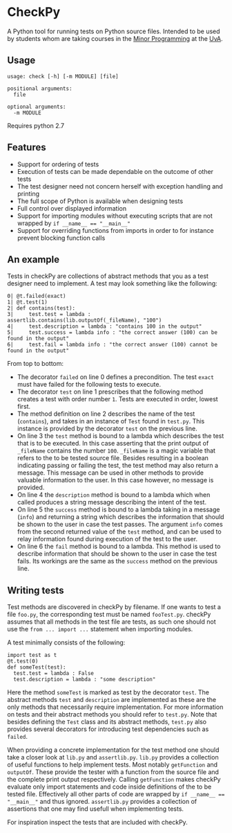 # CheckPy
A Python tool for running tests on Python source files. 
Intended to be used by students whom are taking courses in the [Minor Programming](http://www.mprog.nl/) at the [UvA](http://www.uva.nl/).

## Usage
```
usage: check [-h] [-m MODULE] [file]

positional arguments:
  file

optional arguments:
  -m MODULE
```

Requires python 2.7

## Features

* Support for ordering of tests
* Execution of tests can be made dependable on the outcome of other tests
* The test designer need not concern herself with exception handling and printing
* The full scope of Python is available when designing tests
* Full control over displayed information
* Support for importing modules without executing scripts that are not wrapped by `if __name__ == "__main__"`
* Support for overriding functions from imports in order to for instance prevent blocking function calls

## An example
Tests in checkPy are collections of abstract methods that you as a test designer need to implement. A test may look something like the following:

```
0| @t.failed(exact)
1| @t.test(1)
2| def contains(test):
3|     test.test = lambda : assertlib.contains(lib.outputOf(_fileName), "100")
4|     test.description = lambda : "contains 100 in the output"
5|     test.success = lambda info : "the correct answer (100) can be found in the output"
6|     test.fail = lambda info : "the correct answer (100) cannot be found in the output"
```

From top to bottom:

* The decorator `failed` on line 0 defines a precondition. The test `exact` must have failed for the following tests to execute.
* The decorator `test` on line 1 prescribes that the following method creates a test with order number `1`. Tests are executed in order, lowest first.
* The method definition on line 2 describes the name of the test (`contains`), and takes in an instance of `Test` found in `test.py`. This instance is provided by the decorator `test` on the previous line.
* On line 3 the `test` method is bound to a lambda which describes the test that is to be executed. In this case asserting that the print output of `_fileName` contains the number `100`. `_fileName` is a magic variable that refers to the to be tested source file. Besides resulting in a boolean indicating passing or failing the test, the test method may also return a message. This message can be used in other methods to provide valuable information to the user. In this case however, no message is provided.
* On line 4 the `description` method is bound to a lambda which when called produces a string message describing the intent of the test.
* On line 5 the `success` method is bound to a lambda taking in a message (`info`) and returning a string which describes the information that should be shown to the user in case the test passes. The argument `info` comes from the second returned value of the `test` method, and can be used to relay information found during execution of the test to the user.
* On line 6 the `fail` method is bound to a lambda. This method is used to describe information that should be shown to the user in case the test fails. Its workings are the same as the `success` method on the previous line.

## Writing tests

Test methods are discovered in checkPy by filename.
If one wants to test a file `foo.py`, the corresponding test must be named `fooTest.py`. 
checkPy assumes that all methods in the test file are tests, as such one should not use the `from ... import ...` statement when importing modules.

A test minimally consists of the following:

```
import test as t
@t.test(0)
def someTest(test):
  test.test = lambda : False
  test.description = lambda : "some description"
```

Here the method `someTest` is marked as test by the decorator `test`. 
The abstract methods `test` and `description` are implemented as these are the only methods that necessarily require implementation. 
For more information on tests and their abstract methods you should refer to `test.py`. 
Note that besides defining the `Test` class and its abstract methods, `test.py` also provides several decorators for introducing test dependencies such as `failed`.

When providing a concrete implementation for the test method one should take a closer look at `lib.py` and `assertlib.py`.
`lib.py` provides a collection of useful functions to help implement tests. 
Most notably `getFunction` and `outputOf`. 
These provide the tester with a function from the source file and the complete print output respectively. 
Calling `getFunction` makes checkPy evaluate only import statements and code inside definitions of the to be tested file.
Effectively all other parts of code are wrapped by `if __name__ == "__main__"` and thus ignored.
`assertlib.py` provides a collection of assertions that one may find usefull when implementing tests.

For inspiration inspect the tests that are included with checkPy.
